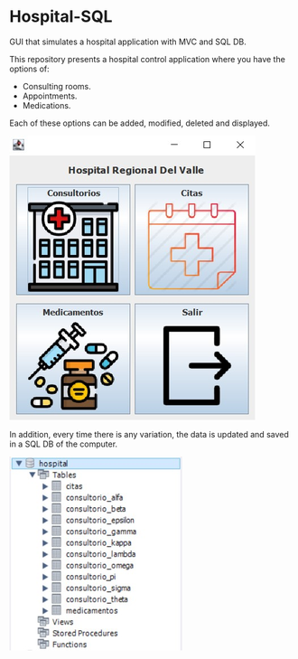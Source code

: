 # Hospital-SQL
GUI that simulates a hospital application with MVC and SQL DB.

This repository presents a hospital control application where you have the options of:
- Consulting rooms.
- Appointments.
- Medications.

Each of these options can be added, modified, deleted and displayed. 

![Screenshot](Screenshot.jpg)

In addition, every time there is any variation, the data is updated and saved in a SQL DB of the computer.


![Screenshot](Screenshot_1.jpg)
